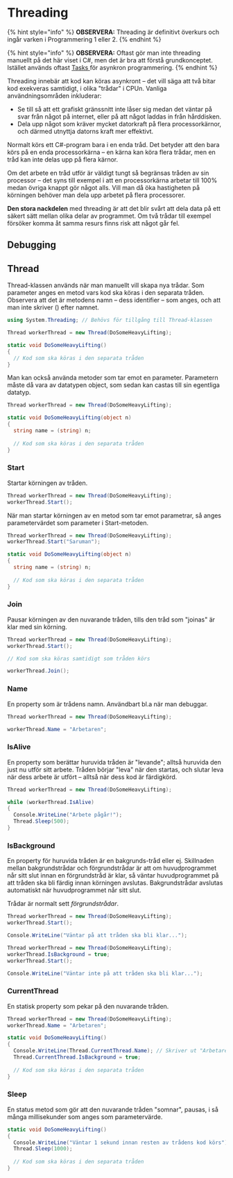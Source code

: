 # Threading

{% hint style="info" %}
**OBSERVERA:** Threading är definitivt överkurs och ingår varken i Programmering 1 eller 2.
{% endhint %}

{% hint style="info" %}
**OBSERVERA:** Oftast gör man inte threading manuellt på det här viset i C#, men det är bra att förstå grundkonceptet. Istället används oftast [Tasks ](task-async-await.md)för asynkron programmering.
{% endhint %}

Threading innebär att kod kan köras asynkront – det vill säga att två bitar kod exekveras samtidigt, i olika "trådar" i CPUn. Vanliga användningsområden inkluderar:

* Se till så att ett grafiskt gränssnitt inte låser sig medan det väntar på svar från något på internet, eller på att något laddas in från hårddisken.
* Dela upp något som kräver mycket datorkraft på flera processorkärnor, och därmed utnyttja datorns kraft mer effektivt.

Normalt körs ett C#-program bara i en enda tråd. Det betyder att den bara körs på en enda processorkärna – en kärna kan köra flera trådar, men en tråd kan inte delas upp på flera kärnor.

Om det arbete en tråd utför är väldigt tungt så begränsas tråden av sin processor – det syns till exempel i att en processorkärna arbetar till 100% medan övriga knappt gör något alls. Vill man då öka hastigheten på körningen behöver man dela upp arbetet på flera processorer.

**Den stora nackdelen** med threading är att det blir svårt att dela data på ett säkert sätt mellan olika delar av programmet. Om två trådar till exempel försöker komma åt samma resurs finns risk att något går fel.

## Debugging

## Thread

Thread-klassen används när man manuellt vill skapa nya trådar. Som parameter anges en metod vars kod ska köras i den separata tråden. Observera att det är metodens namn – dess identifier – som anges, och att man inte skriver () efter namnet.

```csharp
using System.Threading; // Behövs för tillgång till Thread-klassen

Thread workerThread = new Thread(DoSomeHeavyLifting);

static void DoSomeHeavyLifting()
{
  // Kod som ska köras i den separata tråden
}
```

Man kan också använda metoder som tar emot en parameter. Parametern måste då vara av datatypen object, som sedan kan castas till sin egentliga datatyp.

```csharp
Thread workerThread = new Thread(DoSomeHeavyLifting);

static void DoSomeHeavyLifting(object n)
{
  string name = (string) n;
  
  // Kod som ska köras i den separata tråden
}
```

### Start

Startar körningen av tråden.

```csharp
Thread workerThread = new Thread(DoSomeHeavyLifting);
workerThread.Start();
```

När man startar körningen av en metod som tar emot parametrar, så anges parametervärdet som parameter i Start-metoden.

```csharp
Thread workerThread = new Thread(DoSomeHeavyLifting);
workerThread.Start("Saruman");

static void DoSomeHeavyLifting(object n)
{
  string name = (string) n;
  
  // Kod som ska köras i den separata tråden
}
```

### Join

Pausar körningen av den nuvarande tråden, tills den tråd som "joinas" är klar med sin körning.

```csharp
Thread workerThread = new Thread(DoSomeHeavyLifting);
workerThread.Start();

// Kod som ska köras samtidigt som tråden körs

workerThread.Join();
```

### Name

En property som är trådens namn. Användbart bl.a när man debuggar.

```csharp
Thread workerThread = new Thread(DoSomeHeavyLifting);

workerThread.Name = "Arbetaren";
```

### IsAlive

En property som berättar huruvida tråden är "levande"; alltså huruvida den just nu utför sitt arbete. Tråden börjar "leva" när den startas, och slutar leva när dess arbete är utfört – alltså när dess kod är färdigkörd.

```csharp
Thread workerThread = new Thread(DoSomeHeavyLifting);

while (workerThread.IsAlive)
{
  Console.WriteLine("Arbete pågår!");
  Thread.Sleep(500);
}
```

### IsBackground

En property för huruvida tråden är en bakgrunds-tråd eller ej. Skillnaden mellan bakgrundstrådar och förgrundstrådar är att om huvudprogrammet når sitt slut innan en förgrundstråd är klar, så väntar huvudprogrammet på att tråden ska bli färdig innan körningen avslutas. Bakgrundstrådar avslutas automatiskt när huvudprogrammet når sitt slut.

Trådar är normalt sett _förgrundstrådar_.

```csharp
Thread workerThread = new Thread(DoSomeHeavyLifting);
workerThread.Start();

Console.WriteLine("Väntar på att tråden ska bli klar...");
```

```csharp
Thread workerThread = new Thread(DoSomeHeavyLifting);
workerThread.IsBackground = true;
workerThread.Start();

Console.WriteLine("Väntar inte på att tråden ska bli klar...");
```

### CurrentThread

En statisk property som pekar på den nuvarande tråden.

```csharp
Thread workerThread = new Thread(DoSomeHeavyLifting);
workerThread.Name = "Arbetaren";

static void DoSomeHeavyLifting()
{
  Console.WriteLine(Thread.CurrentThread.Name); // Skriver ut "Arbetaren"
  Thread.CurrentThread.IsBackground = true;
  
  // Kod som ska köras i den separata tråden
}
```

### Sleep

En status metod som gör att den nuvarande tråden "somnar", pausas, i så många millisekunder som anges som parametervärde.

```csharp
static void DoSomeHeavyLifting()
{
  Console.WriteLine("Väntar 1 sekund innan resten av trådens kod körs");
  Thread.Sleep(1000);  
  
  // Kod som ska köras i den separata tråden
}
```
